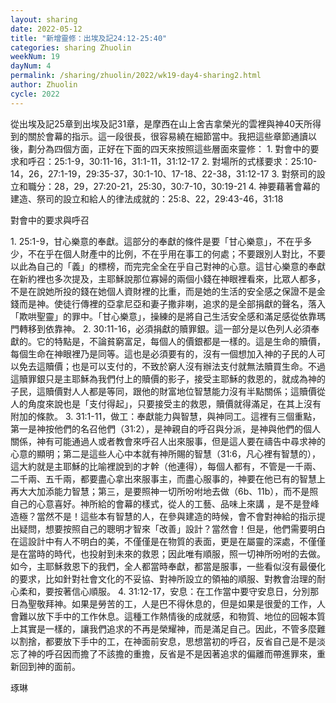 ```yaml
---
layout: sharing
date: 2022-05-12
title: "新增靈修：出埃及記24:12-25:40"
categories: sharing Zhuolin
weekNum: 19
dayNum: 4
permalink: /sharing/zhuolin/2022/wk19-day4-sharing2.html
author: Zhuolin
cycle: 2022
---  
```


從出埃及記25章到出埃及記31章，是摩西在山上舍吉拿榮光的雲裡與神40天所得到的關於會幕的指示。這一段很長，很容易繞在細節當中。我把這些章節通讀以後，劃分為四個方面，正好在下面的四天來按照這些層面來靈修：
1. 對會中的要求和呼召：25:1-9，30:11-16，31:1-11，31:12-17
2. 對場所的式樣要求：25:10-14，26，27:1-19，29:35-37，30:1-10、17-18、22-38，31:12-17
3. 對祭司的設立和職分：28，29，27:20-21，25:30，30:7-10，30:19-21
4. 神要藉著會幕的建造、祭司的設立和給人的律法成就的：25:8、22，29:43-46，31:18

對會中的要求與呼召

1. 25:1-9，甘心樂意的奉獻。這部分的奉獻的條件是要「甘心樂意」，不在乎多少，不在乎在個人財產中的比例，不在乎用在事工的何處；不要跟別人對比，不要以此為自己的「義」的標榜，而完完全全在乎自己對神的心意。這甘心樂意的奉獻在新約裡也多次提及，主耶穌說那位寡婦的兩個小錢在神眼裡看來，比眾人都多，不是在說她所投的錢在她個人資財裡的比重，而是她的生活的安全感之保證不是金錢而是神。使徒行傳裡的亞拿尼亞和妻子撒非喇，追求的是全部捐獻的聲名，落入「欺哄聖靈」的罪中。「甘心樂意」，操練的是將自己生活安全感和滿足感從依靠瑪門轉移到依靠神。
2. 30:11-16，必須捐獻的贖罪銀。這一部分是以色列人必須奉獻的。它的特點是，不論貧窮富足，每個人的價銀都是一樣的。這是生命的贖價，每個生命在神眼裡乃是同等。這也是必須要有的，沒有一個想加入神的子民的人可以免去這贖價；也是可以支付的，不致於窮人沒有辦法支付就無法贖買生命。不過這贖罪銀只是主耶穌為我們付上的贖價的影子，接受主耶穌的救恩的，就成為神的子民，這贖價對人人都是等同，跟他的財富地位智慧能力沒有半點關係；這贖價從人的角度來說也是「支付得起」，只要接受主的救恩，贖價就得滿足，在其上沒有附加的條款。
3. 31:1-11，做工：奉獻能力與智慧，與神同工。這裡有三個重點，第一是神按他們的名召他們（31:2），是神親自的呼召與分派，是神與他們的個人關係，神有可能通過人或者教會來呼召人出來服事，但是這人要在禱告中尋求神的心意的顯明；第二是這些人心中本就有神所賜的智慧（31:6，凡心裡有智慧的），這大約就是主耶穌的比喻裡說到的才幹（他連得），每個人都有，不管是一千兩、二千兩、五千兩，都要盡心拿出來服事主，而盡心服事的，神要在他已有的智慧上再大大加添能力智慧；第三，是要照神一切所吩咐地去做（6b、11b），而不是照自己的心意喜好。神所給的會幕的樣式，從人的工藝、品味上來講 ，是不是登峰造極？當然不是！這些本有智慧的人，在參與建造的時候，會不會對神給的指示提出疑問，想要按照自己的聰明才智來「改善」設計？當然會！但是，他們需要明白在這設計中有人不明白的美，不僅僅是在物質的表面，更是在屬靈的深處，不僅僅是在當時的時代，也投射到未來的救恩；因此唯有順服，照一切神所吩咐的去做。如今，主耶穌救恩下的我們，全人都當時奉獻，都當是服事，一些看似沒有最優化的要求，比如針對社會文化的不妥協、對神所設立的領袖的順服、對教會治理的耐心柔和，要按著信心順服。
4. 31:12-17，安息：在工作當中要守安息日，分別那日為聖敬拜神。如果是勞苦的工，人是巴不得休息的，但是如果是很愛的工作，人會難以放下手中的工作休息。這種工作熱情後的成就感，和物質、地位的回報本質上其實是一樣的，讓我們追求的不再是榮耀神，而是滿足自己。因此，不管多麼難以割捨，都要放下手中的工，在神面前安息，思想當初的呼召，反省自己是不是淡忘了神的呼召因而擔了不該擔的重擔，反省是不是因著追求的偏離而帶進罪來，重新回到神的面前。

琢琳
